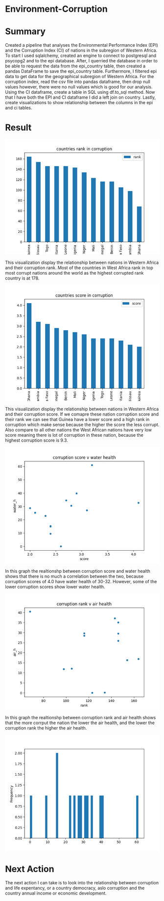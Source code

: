 
# Environment-Corruption 

# Summary
Created a pipeline that analyses the Environmental Performance Index (EPI) and the Corruption Index (CI) of nations in the subregion of Western Africa. To start I used sqlalchemy, created an engine to connect to postgresql and psycopg2 and to the epi database. After, I querried the database in order to be able to request the data from the epi_country table, then created a pandas DataFrame to save the epi_country table. Furthermore, I filtered epi data to get data for the geographical subregion of Western Africa. For the corruption index, read the csv file into pandas dataframe, then drop null values however, there were no null values which is good for our analysis. Using the CI dataframe, create a table in SQL using df.to_sql method. Now that I have both the EPI and CI dataframe I did a left join on country. Lastly, create visualizations to show relationship between the columns in the epi and ci tables. 

# Result 
![image](countryrank.png)


This visualization display the relationship between nations in Western Africa and their corruption rank. Most of the countries in West Africa rank in top most corrupt nations around the world as the highest corrupted rank country is at 178.

![image](countryscore.png)


This visualization display the relationship between nations in Western Africa and their corruption score. If we comapre these nation corruption score and their rank we can see that Guinea have a lower score and a high rank in corruption which make sense because the higher the score the less corrupt. Also compare to all other nations the West African nations have very low score meaning there is lot of corruption in these nation, because the highest corruption score is 9.3. 

![image](waterscore.png)

In this graph the realtionshp between corruption score and water health shows that there is no much a correlation between the two, because corruption scores of 4.0 have water health of 30-32. However, some of the lower corruption scores show lower water health. 

![image](airrank.png)

In this graph the realtionshp between corruption rank and air health shows that the more corrput the nation the lower the air health, and the lower the corruption rank the higher the air health.

![image](histwater_h.png)


# Next Action
The next action I can take is to look into the relationship between corruption and life expentancy, or a country democracy, aslo corruption and the country annual income or economic development. 

